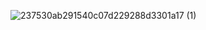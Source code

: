 








![237530ab291540c07d229288d3301a17 (1)](https://github.com/user-attachments/assets/0b9cf45c-eef4-4a95-a1e4-6aa01d616295)









         
